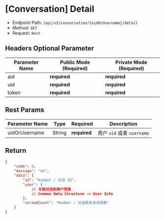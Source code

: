 # [Conversation] Detail

- Endpoint Path: `/api/v2/conversation/{uidOrUsername}/detail`
- Method: `GET`
- Request: `Rest`

## Headers Optional Parameter

| Parameter Name | Public Mode (Required) | Private Mode (Required) |
| --- | --- | --- |
| aid | **required** | **required** |
| uid | **required** | **required** |
| token | **required** | **required** |

## Rest Params

| Parameter Name | Type | Required | Description |
| --- | --- | --- | --- |
| uidOrUsername | String | **required** | 用户 `uid` 或者 `username` |

## Return

```json
{
    "code": 0,
    "message": "ok",
    "data": {
        "id": "Number / 对话 ID",
        "user": {
            // 与我对话的用户信息
            // Common Data Structure -> User Info
        },
        "unreadCount": "Number / 对话框未读消息数"
    }
}
```
